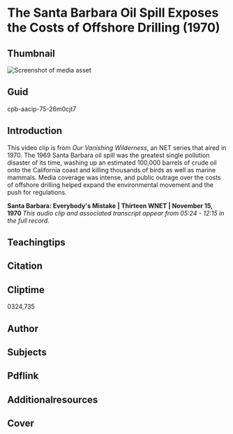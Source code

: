 # The Santa Barbara Oil Spill Exposes the Costs of Offshore Drilling (1970)

## Thumbnail

![Screenshot of media asset](https://s3.amazonaws.com/americanarchive.org/primary_source_sets/03-75-26m0cjt7.jpg "Screenshot media asset")

## Guid
cpb-aacip-75-26m0cjt7

## Introduction

This video clip is from _Our Vanishing Wilderness_, an NET series that aired in 1970. The 1969 Santa Barbara oil spill was the greatest single pollution disaster of its time, washing up an estimated 100,000 barrels of crude oil onto the California coast and killing thousands of birds as well as marine mammals. Media coverage was intense, and public outrage over the costs of offshore drilling helped expand the environmental movement and the push for regulations.

<b>Santa Barbara: Everybody's Mistake</b>
<b>| Thirteen WNET | November 15, 1970 </b>
<i>This audio clip and associated transcript appear from 05:24 - 12:15 in the full record.</i>

## Teachingtips

## Citation

## Cliptime

0324,735

## Author
## Subjects
## Pdflink
## Additionalresources
## Cover
